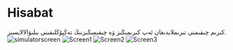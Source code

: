 # Hisabat 
كىرىم چىقىمنى تىزىملايدىغان ئەپ
كىرىمىڭىز ۋە چىقىمىڭىزنىڭ تەڭپۇڭلىقىنى بىلىۋالالايسىز.
![simulatorscreen](https://user-images.githubusercontent.com/109949736/199892293-d2963d2e-f397-49c9-972f-f311c228b5a4.gif)
![Screen1](https://user-images.githubusercontent.com/109949736/199892279-b4a5483a-f89c-4fe3-9704-128cc80bbe37.png)
![Screen2](https://user-images.githubusercontent.com/109949736/199892289-0d71c3e5-5a30-4d2e-b848-a708c938bf52.png)
![Screen3](https://user-images.githubusercontent.com/109949736/199892297-811a6ef1-6af5-4973-9c4e-fbb261e872c7.png)
